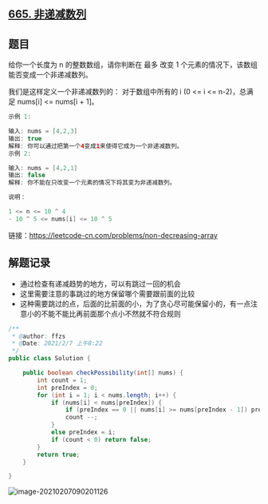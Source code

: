 ## [665. 非递减数列](https://leetcode-cn.com/problems/non-decreasing-array/)

## 题目

给你一个长度为 n 的整数数组，请你判断在 最多 改变 1 个元素的情况下，该数组能否变成一个非递减数列。

我们是这样定义一个非递减数列的： 对于数组中所有的 i (0 <= i <= n-2)，总满足 nums[i] <= nums[i + 1]。

 

```java
示例 1:

输入: nums = [4,2,3]
输出: true
解释: 你可以通过把第一个4变成1来使得它成为一个非递减数列。
示例 2:

输入: nums = [4,2,1]
输出: false
解释: 你不能在只改变一个元素的情况下将其变为非递减数列。
```

```java
说明：

1 <= n <= 10 ^ 4
- 10 ^ 5 <= nums[i] <= 10 ^ 5
```


链接：https://leetcode-cn.com/problems/non-decreasing-array


## 解题记录

+ 通过检查有递减趋势的地方，可以有跳过一回的机会
+ 这里需要注意的事跳过的地方保留哪个需要跟前面的比较
+ 这种需要跳过的点，后面的比前面的小，为了贪心尽可能保留小的，有一点注意小的不能不能比再前面那个点小不然就不符合规则

```java
/**
 * @author: ffzs
 * @Date: 2021/2/7 上午8:22
 */
public class Solution {

    public boolean checkPossibility(int[] nums) {
        int count = 1;
        int preIndex = 0;
        for (int i = 1; i < nums.length; i++) {
            if (nums[i] < nums[preIndex]) {
                if (preIndex == 0 || nums[i] >= nums[preIndex - 1]) preIndex = i;
                count --;
            }
            else preIndex = i;
            if (count < 0) return false;
        }
        return true;
    }

}
```

![image-20210207090201126](https://gitee.com/ffzs/picture_go/raw/master/img/image-20210207090201126.png)